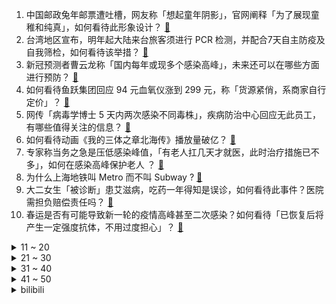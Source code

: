 1. 中国邮政兔年邮票遭吐槽，网友称「想起童年阴影」，官网阐释「为了展现童稚和纯真」，如何看待此形象设计？ [:link:](https://www.zhihu.com/question/575236486)
2. 台湾地区宣布，明年起大陆来台旅客须进行 PCR 检测，并配合7天自主防疫及自我筛检，如何看待该举措？ [:link:](https://www.zhihu.com/question/575255786)
3. 新冠预测者曹云龙称「国内每年或现多个感染高峰」，未来还可以在哪些方面进行预防？ [:link:](https://www.zhihu.com/question/575227382)
4. 如何看待鱼跃集团回应 94 元血氧仪涨到 299 元，称「货源紧俏，系商家自行定价」？ [:link:](https://www.zhihu.com/question/575241411)
5. 网传「病毒学博士 5 天内两次感染不同毒株」，疾病防治中心回应无此员工，有哪些值得关注的信息？ [:link:](https://www.zhihu.com/question/575031170)
6. 如何看待动画《我的三体之章北海传》播放量破亿？ [:link:](https://www.zhihu.com/question/574402298)
7. 专家称当务之急是压低感染峰值，「有老人扛几天才就医，此时治疗措施已不多」，如何在感染高峰保护老人 ？ [:link:](https://www.zhihu.com/question/575170653)
8. 为什么上海地铁叫 Metro 而不叫 Subway ? [:link:](https://www.zhihu.com/question/21144696)
9. 大二女生「被诊断」患艾滋病，吃药一年得知是误诊，如何看待此事件？医院需担负赔偿责任吗？ [:link:](https://www.zhihu.com/question/574816883)
10. 春运是否有可能导致新一轮的疫情高峰甚至二次感染？如何看待「已恢复后将产生一定强度抗体，不用过度担心」？ [:link:](https://www.zhihu.com/question/575180968)
<details>
<summary>11 ~ 20</summary>

11. 现役（2022年）球员当中，有没有人有可能完成六次参加世界杯足球赛的成就？ [:link:](https://www.zhihu.com/question/568775960)
12. 15 万落地买什么车开着舒服省心? [:link:](https://www.zhihu.com/question/441839447)
13. 多地网友呼吁烟花爆竹解禁，各地重申「仍将执行既往政策」，你认为是否应该解除禁放令？ [:link:](https://www.zhihu.com/question/575265752)
14. 专家称「感染新冠两周后心肌会有反应，出现严重症状要就医」，哪些症状需警惕？ [:link:](https://www.zhihu.com/question/575358368)
15. 《英雄联盟》世界冠军选手 Nuguri 宣布退役，如何评价他的职业生涯？ [:link:](https://www.zhihu.com/question/569393221)
16. 快结婚了，男方要求婚房和父母同住，而且必须男方父母住主卧，这样正常吗？ [:link:](https://www.zhihu.com/question/563516722)
17. 美国自明年 1 月 5 日起对中国旅客实行新冠疫情入境限制措施，哪些信息值得关注？ [:link:](https://www.zhihu.com/question/575358798)
18. 30岁的你，想告诉23岁的我什么道理？ [:link:](https://www.zhihu.com/question/415583332)
19. 工信部拟整顿「不下载 APP 不让看全文」「强迫用户下载」等行为，还有哪些令你「深恶痛绝」的功能？ [:link:](https://www.zhihu.com/question/575248490)
20. 韩军将鸟误判为朝鲜无人机，出动战斗机追鸟，如何看待此事？韩方为何会产生误判？ [:link:](https://www.zhihu.com/question/575054448)
</details>
<details>
<summary>21 ~ 30</summary>

21. 韩国总统室公布韩版「印太战略」，强调与中国保持合作，哪些信息值得关注？中韩关系将如何发展？ [:link:](https://www.zhihu.com/question/575262837)
22. 「包工头偷拍高院副院长打麻将」敲诈案一审宣判，被告人被判无罪，如何从法律角度进行解读？ [:link:](https://www.zhihu.com/question/575200462)
23. 有哪些一代代流传下来，只有过年才吃得到的年货？ [:link:](https://www.zhihu.com/question/572340650)
24. 为什么会有人不远万里去瑞士滑雪？ [:link:](https://www.zhihu.com/question/572409132)
25. 全平台都在“补贴”，真的有那么划算吗？ [:link:](https://www.zhihu.com/question/575162153)
26. 怎么才算科学护肤？ [:link:](https://www.zhihu.com/question/575062226)
27. 你 2023 年的新年愿望是什么？ [:link:](https://www.zhihu.com/question/574160463)
28. 有哪些你一听就点单曲循环播放的歌曲？ [:link:](https://www.zhihu.com/question/574823164)
29. 你介意孩子穿别人的旧衣服吗？ [:link:](https://www.zhihu.com/question/573633149)
30. 2023 考研国家线预计是多少？ [:link:](https://www.zhihu.com/question/574844095)
</details>
<details>
<summary>31 ~ 40</summary>

31. 网上那些漂亮的图表是怎么做出来的？ [:link:](https://www.zhihu.com/question/55049475)
32. 新房装修有什么好的建议？ [:link:](https://www.zhihu.com/question/573152360)
33. iPhone 车祸检测占用大量救援资源，美国一地周末收 71 起滑雪导致的误报，如何看待这一功能？ [:link:](https://www.zhihu.com/question/574974943)
34. 北京一私募基金巨亏，投资人 100 万本金 4 年仅剩 1.71 万，哪些信息值得关注？ [:link:](https://www.zhihu.com/question/575153613)
35. 流行病学专家曾光称「立春后第一波疫情高峰会平缓，如有第二波高峰会大大弱于第一次」，如何看待这一观点？ [:link:](https://www.zhihu.com/question/574862987)
36. 国外旅行时，有哪些瞬间让你「仿佛置身国内」？ [:link:](https://www.zhihu.com/question/574812025)
37. 为什么化妆后额头开始频繁长闭口痘痘？ [:link:](https://www.zhihu.com/question/571438601)
38. 你会因为另一半放弃异地更好的工作机会吗，为什么？ [:link:](https://www.zhihu.com/question/567978746)
39. 你认为周深最经典的一首歌曲是什么？ [:link:](https://www.zhihu.com/question/571138773)
40. 俄罗斯全境地区均出现甲型 H1N1 流感病例，为何又大范围复现了？我们该担忧吗？ [:link:](https://www.zhihu.com/question/575220345)
</details>
<details>
<summary>41 ~ 50</summary>

41. 现在为何有这么多人选择提前还贷？提前还贷对个人来说真的是最优项吗？ [:link:](https://www.zhihu.com/question/574817157)
42. 骑自行车适合用什么耳机？ [:link:](https://www.zhihu.com/question/566414224)
43. 可以分享你单曲循环的歌吗？ [:link:](https://www.zhihu.com/question/575291269)
44. 《原神》里面有哪些生僻字？ [:link:](https://www.zhihu.com/question/472550845)
45. 小时候过年是什么样的？ [:link:](https://www.zhihu.com/question/566144847)
46. 如何评价悬疑剧《回来的女儿》第 10 集？ [:link:](https://www.zhihu.com/question/575278708)
47. 假如有一天你成了超人，你会选择惩恶扬善吗? [:link:](https://www.zhihu.com/question/52901007)
48. 冬天有什么推荐的运动？保暖但不需要剧烈运动？ [:link:](https://www.zhihu.com/question/572679054)
49. 冬天到了，是开空调划算，还是买取暖器划算？ [:link:](https://www.zhihu.com/question/444097723)
50. 大基数减肥如果无法摄入足够的蛋白质，可以通过大量蛋白粉来达到每天摄入量吗？ [:link:](https://www.zhihu.com/question/573014510)
</details><details>
<summary>bilibili</summary>

1. 皇 金 矿 工 [:link:](//www.bilibili.com/video/BV1Cv4y1z7Xh)
2. 灯火钱塘三五夜。明月如霜，照见人如画。酒入愁肠，化作相思泪。复原古代羊角灯 [:link:](//www.bilibili.com/video/BV16R4y1S79o)
3. 它没有掌握流量密码， 却成为年末最大的黑马！ [:link:](//www.bilibili.com/video/BV1c84y1x7Ym)
4. 看着看着就哭了！ 年底必看MV《身边》！2022谁陪你走过？ [:link:](//www.bilibili.com/video/BV1QP4y1i7jy)
5. 《 天 价 水 果 》 [:link:](//www.bilibili.com/video/BV1QA411D7dn)
6. 再见少年拉满弓，不惧岁月不惧风 [:link:](//www.bilibili.com/video/BV1YK411B7Y2)
7. 羊村！但是是花絮。 [:link:](//www.bilibili.com/video/BV1ie4y1j7vv)
8. 为了能轻松洗澡，我将浴室改造成洗车间这件事 [:link:](//www.bilibili.com/video/BV1YG4y177Mq)
9. 他真的在用行动，时时刻刻提醒我要多读书！ [:link:](//www.bilibili.com/video/BV15R4y1D7rQ)
10. [威神V/WayV]《Phantom》MV [:link:](//www.bilibili.com/video/BV1hV4y1F74q)
<details>
<summary>11 ~ 20</summary>

11. 在卡塔尔土豪家干饭，什么体验？卡塔尔普通人到底有多壕？ [:link:](//www.bilibili.com/video/BV13G4y1E7AL)
12. 女人…我得有个女人…（爬起 [:link:](//www.bilibili.com/video/BV1bM41117Fh)
13. 《原神》EP - 信步待春之月 [:link:](//www.bilibili.com/video/BV1vd4y1a72B)
14. 把战斧牛排做成孜然牛肉粒，能好吃不？【小傲想吃饭4#】 [:link:](//www.bilibili.com/video/BV12e411c7Cb)
15. 自费24万，只为搞一个纯粹的音乐比赛？ [:link:](//www.bilibili.com/video/BV1ng411b7mM)
16. 爸爸，我回来了，而且是我自己走回来的！ [:link:](//www.bilibili.com/video/BV1jY411U7uW)
17. 十圆不如一方，今天给老婆做了一个泡脚盆，还替她试了一下，完美！ [:link:](//www.bilibili.com/video/BV17R4y1D7mT)
18. 【半佛】成年人的爱情，只筛选不改变 [:link:](//www.bilibili.com/video/BV1h44y1R71r)
19. 观众朋友们，我们又来押春晚题啦！ [:link:](//www.bilibili.com/video/BV1nR4y1D7W4)
20. 坐忘道 完整版 [:link:](//www.bilibili.com/video/BV1jg411b7T7)
</details>
<details>
<summary>21 ~ 30</summary>

21. 2022国产烂片爆笑盘点，暨第六届中国电影金菊花颁奖典礼！ [:link:](//www.bilibili.com/video/BV1yM41117KQ)
22. 圆规 ak47 制作方法 [:link:](//www.bilibili.com/video/BV17v4y1676S)
23. 【冬泳怪鸽】最穷的网红，家徒四壁的600万粉丝主播？ [:link:](//www.bilibili.com/video/BV1x8411H7DP)
24. 老人熬夜直播到手仅百元？up主实锤幕后团队造假！【下集】 [:link:](//www.bilibili.com/video/BV1gV4y1w75P)
25. 【EDG.Clearlove】：相信我的人对不起 [:link:](//www.bilibili.com/video/BV1ae4y1j7Ja)
26. 猫德学院全员出动高空钓猫 [:link:](//www.bilibili.com/video/BV1TM41127oe)
27. 王师傅和毛毛私下最爱吃哪家餐厅？这家烤肉店竟然征服了所有人！？ [:link:](//www.bilibili.com/video/BV1E84y1x7eb)
28. 小孩指出博物馆“21th”的错误，竟被群嘲… [:link:](//www.bilibili.com/video/BV19A411X7yE)
29. [GOING SEVENTEEN SPECIAL] 寒假特辑：要管和不管 #1 [:link:](//www.bilibili.com/video/BV1144y1o7NW)
30. 大家好，我是王鹤棣，我来B站了！ [:link:](//www.bilibili.com/video/BV1ed4y1a7Hz)
</details>
<details>
<summary>31 ~ 40</summary>

31. 徒弟的新造型（搞笑动画） [:link:](//www.bilibili.com/video/BV1uK411B7WV)
32. 布偶猫坠楼，落20m深换气孔洞7天，主人都快急疯了～ [:link:](//www.bilibili.com/video/BV1m84y1s744)
33. 我的车翻了，肇事司机还逃逸了 [:link:](//www.bilibili.com/video/BV1k8411H7Kk)
34. 【日本办公室料理】今天就用面包来堵住社长的喂喂喂！ [:link:](//www.bilibili.com/video/BV1i24y1U7q8)
35. 聊聊我火影入坑以来最艰难的一战，那个让我三天花了40万人民币的朋友【全服战力第一的回忆录】 [:link:](//www.bilibili.com/video/BV1UM41117qp)
36. 游戏UP主第一次玩【原神】，竟发现自己多了43个老婆！ [:link:](//www.bilibili.com/video/BV1Ge4y1j77c)
37. 6体人：3 [:link:](//www.bilibili.com/video/BV1FM41127b4)
38. 一天一顿小烧烤，上下通气精神好 [:link:](//www.bilibili.com/video/BV1x24y1m7o4)
39. 德国室友: 不公平!!凭什么你买的泡面有大块的牛肉!!! [:link:](//www.bilibili.com/video/BV1j8411J7SJ)
40. 我COS了《三体》第一集就噶了的小姐姐 [:link:](//www.bilibili.com/video/BV1wK411B7n9)
</details>
<details>
<summary>41 ~ 50</summary>

41. 如何用火柴开锁 [:link:](//www.bilibili.com/video/BV1kg411t7tB)
42. 一斗金曲《一斗Disco》 [:link:](//www.bilibili.com/video/BV1U14y1P7ty)
43. 没有食欲，该做什么吃？ [:link:](//www.bilibili.com/video/BV1E14y1w7VR)
44. 羊村（5） [:link:](//www.bilibili.com/video/BV11P4y1i7KU)
45. 碧萝最后这一下有做体操运动员的潜力吗？ [:link:](//www.bilibili.com/video/BV1NA411Q7H8)
46. 体验盲人的一天，无法想象这是他们的一辈子 [:link:](//www.bilibili.com/video/BV1fW4y1T7EX)
47. 小学生迷惑行为大赏，我实在是看傻了。。。 [:link:](//www.bilibili.com/video/BV1YM411m7yu)
48. 一个橙子引发的故事… [:link:](//www.bilibili.com/video/BV1F44y1o7ee)
49. “有趣快乐的事分享对了人就是双倍快乐” [:link:](//www.bilibili.com/video/BV1Hv4y1X7zz)
50. 这能怪我？ [:link:](//www.bilibili.com/video/BV1e8411J7tx)
</details>
<details>
<summary>51 ~ 60</summary>

51. 谁能拒绝这样一只小猫咪！ [:link:](//www.bilibili.com/video/BV1eG4y1J7a9)
52. 为了选队友，他们居然做出这样的事！！！ [:link:](//www.bilibili.com/video/BV1wW4y1K7qv)
53. 看完《县委大院》的后遗症 [:link:](//www.bilibili.com/video/BV1mR4y1S7M8)
54. 摩拉特工2 [:link:](//www.bilibili.com/video/BV15K411i7GF)
55. 这大妹子，一眼万年 [:link:](//www.bilibili.com/video/BV1cG4y1E7hu)
56. 如何让讨厌吃火锅的外国人改变他的看法？ [:link:](//www.bilibili.com/video/BV1hR4y1S7UX)
57. 【Zc年度时刻】当攻略UP整起了活，视频就不一样了！——魔法Zc目录整活合集2 [:link:](//www.bilibili.com/video/BV1vM41117Pk)
58. 《有妈如此，女复何求》 [:link:](//www.bilibili.com/video/BV1VD4y1E7Ro)
59. 倡议：请您多一份理解和耐心！ [:link:](//www.bilibili.com/video/BV18v4y1z71U)
60. 同桌：我是家里最不会读书的… [:link:](//www.bilibili.com/video/BV1ZY411m7H5)
</details>
<details>
<summary>61 ~ 70</summary>

61. 【阳了个阳 】2023年春晚小品惨遭泄出 [:link:](//www.bilibili.com/video/BV1Ne4y157pe)
62. 地狱门：你清高 你了不起 [:link:](//www.bilibili.com/video/BV1v24y1S7BV)
63. 我很像乞丐吗？ [:link:](//www.bilibili.com/video/BV1MG4y1n7x9)
64. 豆瓣9.1分：杀人犯绑架孩子，却治愈了孩子一生，结尾简直要命 [:link:](//www.bilibili.com/video/BV1Me411w7hu)
65. 电子烟，一把瞄准学生的狙击步枪 [:link:](//www.bilibili.com/video/BV1q3411Q7T1)
66. 中国濒临失传戏法巧接连环（下）古彩戏法鹏鹏戏法艺术韩派戏法大活宝陈进才陈氏戏法 [:link:](//www.bilibili.com/video/BV1w3411X7RQ)
67. 任 何 男 人 都 要 穿 衣 服！ [:link:](//www.bilibili.com/video/BV19G4y1f79p)
68. 演绎之星系列【稀世时装】红蝶-竹华专属曲目——《In Between The Scenes》MV公开！ [:link:](//www.bilibili.com/video/BV1B14y1w7vr)
69. 校门口卖5块钱一个，校长都买疯了！！ [:link:](//www.bilibili.com/video/BV1FP4y1q7JH)
70. 《明日方舟》×高德地图 阿米娅导航语音合作宣传PV [:link:](//www.bilibili.com/video/BV1tW4y1K7rM)
</details>
<details>
<summary>71 ~ 80</summary>

71. KAI, SEULGI, JENO, KARINA《Hot & Cold (温差)》Stage Video [:link:](//www.bilibili.com/video/BV1224y1S7jV)
72. 延吉.全州拌饭  厨子探店¥261 [:link:](//www.bilibili.com/video/BV1zP4y1i7cP)
73. 【生化危鸡大电影】鸡异能！（100分钟完整版）由刘华强&杰哥&卢本伟&坤坤&穿山甲&燕双鹰等全明星主演！ [:link:](//www.bilibili.com/video/BV1x8411H7gA)
74. 验证过，这个方法，吊打学神。 [:link:](//www.bilibili.com/video/BV1W44y1o7Cu)
75. 《不熄的光》——火影忍者手游七周年重燃主题曲 [:link:](//www.bilibili.com/video/BV1DD4y1L73Y)
76. 【原神】两百张！还原猫猫妹妹跳舞的屑温迪，会对自己过敏吗 [:link:](//www.bilibili.com/video/BV148411H749)
77. 南方青年骑行去漠河，晚上直接在雪地上露营，一点也不冷还很舒服 [:link:](//www.bilibili.com/video/BV1PY411U78U)
78. 当你写了个BUG还能运行，它就成了一个3A大作！ [:link:](//www.bilibili.com/video/BV1T24y1S7EJ)
79. 最后一球进了我懵了…原地愣了两秒😨 [:link:](//www.bilibili.com/video/BV1iM41117mX)
80. 猫可以变化 但至少不能变异… [:link:](//www.bilibili.com/video/BV1f84y1s7md)
</details>
<details>
<summary>81 ~ 90</summary>

81. 有哪些出口转内销的外来语？ [:link:](//www.bilibili.com/video/BV1sv4y1z75B)
82. 免疫系统:这把高端局 [:link:](//www.bilibili.com/video/BV1SA411X7Nm)
83. 当朋友让你穿最帅的衣服去参加婚礼..... [:link:](//www.bilibili.com/video/BV1e84y1x7fX)
84. 为什么现在的喜剧越来越不好笑了？浅谈《一年一度喜剧大赛2》 [:link:](//www.bilibili.com/video/BV1VG4y1E75K)
85. 后座飞行员：原来我是干扰弹【鉴定网络热门军事39】 [:link:](//www.bilibili.com/video/BV1eV4y1F7RU)
86. 带小土狗去看病，它委屈的快哭了 [:link:](//www.bilibili.com/video/BV1Zv4y1z77i)
87. 【全 村 都 阳 了】 [:link:](//www.bilibili.com/video/BV1cD4y1E7LA)
88. 【自制中字SNL蔡秀彬】美艳的逆贼 连王都不舍得杀 啊~好凉~ [:link:](//www.bilibili.com/video/BV1eG4y177ph)
89. 难道我也要被AI取代了 [:link:](//www.bilibili.com/video/BV1C84y1s7nB)
90. 现在的网络零食都这么猖狂吗？ [:link:](//www.bilibili.com/video/BV1B84y1x7WZ)
</details>
<details>
<summary>91 ~ 100</summary>

91. 金钟仁+涩琪+柳智敏+李帝努 合作新曲Hot & Cold首舞台公开 [:link:](//www.bilibili.com/video/BV1JP4y1q7Hm)
92. 红魔8Pro上手体验：性能恐怖的游戏手机！ [:link:](//www.bilibili.com/video/BV1nY411U7AR)
93. 他叫我同志，让我怎能不支持他。 [:link:](//www.bilibili.com/video/BV1XY411m7Nk)
94. 蜡 笔 小 京 [:link:](//www.bilibili.com/video/BV1KY411U7XF)
95. 希望大家都能文明上网 理性发言！ [:link:](//www.bilibili.com/video/BV1LD4y1E7Vi)
96. 酒桌文化滚出拆纳（指糟粕） [:link:](//www.bilibili.com/video/BV1AG4y1E7iG)
97. 圣诞有数学相伴 —— Robin Gan [:link:](//www.bilibili.com/video/BV1xV4y1w7Kq)
98. 只要我够阴间，我就不会阳 [:link:](//www.bilibili.com/video/BV1de411c7CW)
99. 在无尽的沙漠当中没有树木！该如何生存下去【我的世界】 P9 [:link:](//www.bilibili.com/video/BV1Av4y1z7Lb)
100. 一起来试婚纱啦～！ [:link:](//www.bilibili.com/video/BV1iV4y1F78b)
</details></details>